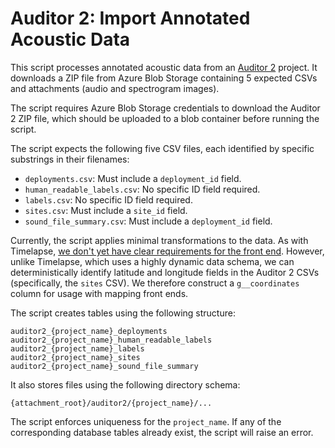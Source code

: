 # Auditor 2: Import Annotated Acoustic Data

This script processes annotated acoustic data from an [Auditor 2](https://github.com/ConservationMetrics/AuditorServer) project. It downloads a ZIP file from Azure Blob Storage containing 5 expected CSVs and attachments (audio and spectrogram images).

The script requires Azure Blob Storage credentials to download the Auditor 2 ZIP file, which should be uploaded to a blob container before running the script.

The script expects the following five CSV files, each identified by specific substrings in their filenames:
- `deployments.csv`: Must include a `deployment_id` field.
- `human_readable_labels.csv`: No specific ID field required.
- `labels.csv`: No specific ID field required.
- `sites.csv`: Must include a `site_id` field.
- `sound_file_summary.csv`: Must include a `deployment_id` field.

Currently, the script applies minimal transformations to the data. As with Timelapse, [we don't yet have clear requirements for the front end](https://github.com/ConservationMetrics/gc-scripts-hub/issues/102). However, unlike Timelapse, which uses a highly dynamic data schema, we can deterministically identify latitude and longitude fields in the Auditor 2 CSVs (specifically, the `sites` CSV). We therefore construct a `g__coordinates` column for usage with mapping front ends.

The script creates tables using the following structure:

```
auditor2_{project_name}_deployments
auditor2_{project_name}_human_readable_labels
auditor2_{project_name}_labels
auditor2_{project_name}_sites
auditor2_{project_name}_sound_file_summary
```

It also stores files using the following directory schema:

```
{attachment_root}/auditor2/{project_name}/...
```

The script enforces uniqueness for the `project_name`. If any of the corresponding database tables already exist, the script will raise an error.